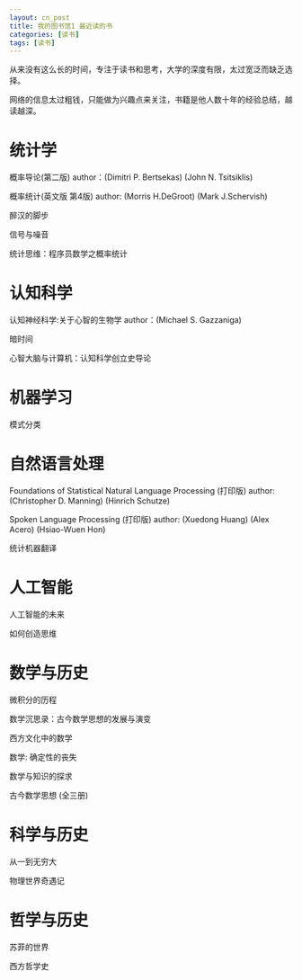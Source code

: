 ```yaml
---
layout: cn_post
title: 我的图书馆1 最近读的书
categories: [读书]
tags: [读书]
---
```


从来没有这么长的时间，专注于读书和思考，大学的深度有限，太过宽泛而缺乏选择。

网络的信息太过粗钱，只能做为兴趣点来关注，书籍是他人数十年的经验总结，越读越深。

统计学
=====

概率导论(第二版) author：(Dimitri P. Bertsekas) (John N. Tsitsiklis) 

概率统计(英文版 第4版) author: (Morris H.DeGroot) (Mark J.Schervish)

醉汉的脚步

信号与噪音

统计思维：程序员数学之概率统计

认知科学
=======

认知神经科学:关于心智的生物学 author：(Michael S. Gazzaniga)

暗时间

心智大脑与计算机：认知科学创立史导论

机器学习
=======

模式分类

自然语言处理
===========

Foundations of Statistical Natural Language Processing (打印版) 
author: (Christopher D. Manning) (Hinrich Schutze)

Spoken Language Processing (打印版) author: (Xuedong Huang) (Alex Acero) (Hsiao-Wuen Hon)

统计机器翻译

人工智能
=======

人工智能的未来

如何创造思维

数学与历史
=========

微积分的历程

数学沉思录：古今数学思想的发展与演变

西方文化中的数学

数学: 确定性的丧失

数学与知识的探求

古今数学思想 (全三册)

科学与历史
=========

从一到无穷大

物理世界奇遇记

哲学与历史
=========

苏菲的世界

西方哲学史

